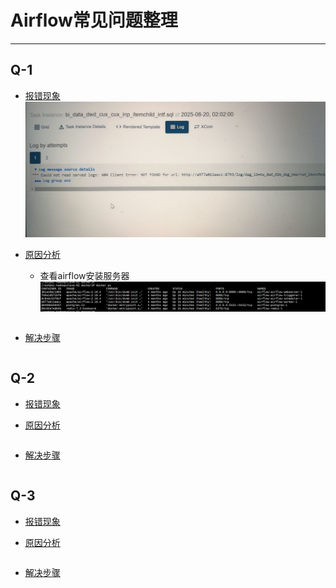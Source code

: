 
# Airflow常见问题整理

---

## Q-1
- [报错现象]() </br>
  ![img](imgs/28362484378.png) </br>

- [原因分析]() </br>
  - 查看airflow安装服务器  </br>
  ![img](imgs/628764357034.png) </br>
```.text

```

- [解决步骤]() </br>
```.text

```

## Q-2
- [报错现象]() </br>


- [原因分析]() </br>
```.text

```

- [解决步骤]() </br>
```.text

```


## Q-3
- [报错现象]() </br>


- [原因分析]() </br>
```.text

```

- [解决步骤]() </br>
```.text

```